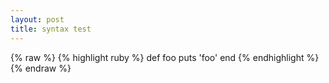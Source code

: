 ```yaml
---
layout: post
title: syntax test
---
```

{% raw %}
{% highlight ruby %}
def foo
  puts 'foo'
end
{% endhighlight %}
{% endraw %}
